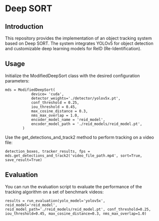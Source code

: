 # Deep SORT

## Introduction

This repository provides the implementation of an object tracking system based on Deep SORT. The system integrates YOLOv5 for object detection and customizable deep learning models for ReID (Re-Identification). 


## Usage

Initialize the ModifiedDeepSort class with the desired configuration parameters:

```
mds = ModifiedDeepSort(
            device= 'cuda',
            detector_weights='./detector/yolov5x.pt',
            conf_threshold = 0.25,
            iou_threshold = 0.45,
            max_cosine_distance = 0.3,
            nms_max_overlap = 1.0,
            encoder_model_name = 'reid_model',
            encoder_model_path = './reid_models/reid_model.pt',
        )

```

Use the get_detections_and_track2 method to perform tracking on a video file:

```
detection_boxes, tracker_results, fps = mds.get_detections_and_track2('video_file_path.mp4', sort=True, save_result=True)
```

## Evaluation

You can run the evaluation script to evaluate the performance of the tracking algorithm on a set of benchmark videos:

```
results = run_evaluation(yolo_model='yolov5x', reid_model='reid_model', reid_model_path='./reid_models/reid_model.pt', conf_threshold=0.25, iou_threshold=0.45, max_cosine_distance=0.3, nms_max_overlap=1.0)
```
